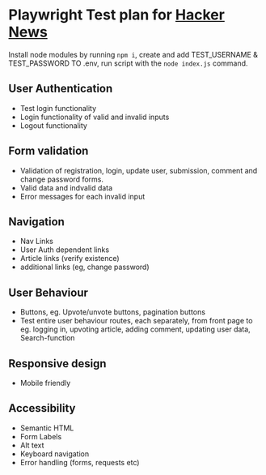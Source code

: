 # Playwright Test plan for [Hacker News](https://news.ycombinator.com/)

Install node modules by running `npm i`, create and add TEST_USERNAME & TEST_PASSWORD TO .env, run script with the `node index.js` command.

## User Authentication

- Test login functionality
- Login functionality of valid and invalid inputs
- Logout functionality

## Form validation 

- Validation of registration, login, update user, submission, comment and change password forms.
- Valid data and indvalid data
- Error messages for each invalid input

## Navigation

- Nav Links
- User Auth dependent links
- Article links (verify existence)
- additional links (eg, change password)

## User Behaviour

- Buttons, eg. Upvote/unvote buttons, pagination buttons
- Test entire user behaviour routes, each separately, from front page to eg. logging in, upvoting article, adding comment, updating user data, Search-function

## Responsive design
- Mobile friendly

## Accessibility
- Semantic HTML
- Form Labels
- Alt text
- Keyboard navigation
- Error handling (forms, requests etc)
